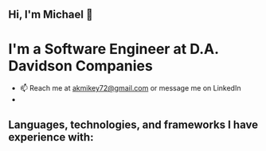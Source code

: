 ## Hi, I'm Michael 👋 

# I'm a Software Engineer at D.A. Davidson Companies

<!--
**mbelmear/mbelmear** is a ✨ _special_ ✨ repository because its `README.md` (this file) appears on your GitHub profile.

Here are some ideas to get you started:

- 🔭 I’m currently working on ...
- 🌱 I’m currently learning ...
- 👯 I’m looking to collaborate on ...
- 🤔 I’m looking for help with ...
- 💬 Ask me about ...
- 📫 How to reach me: ...
- 😄 Pronouns: ...
- ⚡ Fun fact: ...
-->
- 📫 Reach me at akmikey72@gmail.com or message me on LinkedIn
- 

## Languages, technologies, and frameworks I have experience with:
